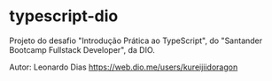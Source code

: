 # typescript-dio

Projeto do desafio "Introdução Prática ao TypeScript", do "Santander Bootcamp Fullstack Developer", da DIO.

Autor: Leonardo Dias https://web.dio.me/users/kureijiidoragon

